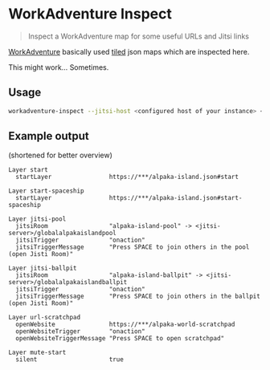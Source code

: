 # WorkAdventure Inspect

> Inspect a WorkAdventure map for some useful URLs and Jitsi links

[WorkAdventure](https://workadventu.re/) basically used [tiled](https://www.mapeditor.org/) json maps which are inspected here.

This might work… Sometimes.

## Usage

```bash
workadventure-inspect --jitsi-host <configured host of your instance> <work adventure link with map url>
```

## Example output

(shortened for better overview)

```plaintext
Layer start
  startLayer                https://***/alpaka-island.json#start

Layer start-spaceship
  startLayer                https://***/alpaka-island.json#start-spaceship

Layer jitsi-pool
  jitsiRoom                 "alpaka-island-pool" -> <jitsi-server>/globalalpakaislandpool
  jitsiTrigger              "onaction"
  jitsiTriggerMessage       "Press SPACE to join others in the pool (open Jisti Room)"

Layer jitsi-ballpit
  jitsiRoom                 "alpaka-island-ballpit" -> <jitsi-server>/globalalpakaislandballpit
  jitsiTrigger              "onaction"
  jitsiTriggerMessage       "Press SPACE to join others in the ballpit (open Jisti Room)"

Layer url-scratchpad
  openWebsite               https://***/alpaka-world-scratchpad
  openWebsiteTrigger        "onaction"
  openWebsiteTriggerMessage "Press SPACE to open scratchpad"

Layer mute-start
  silent                    true
```
